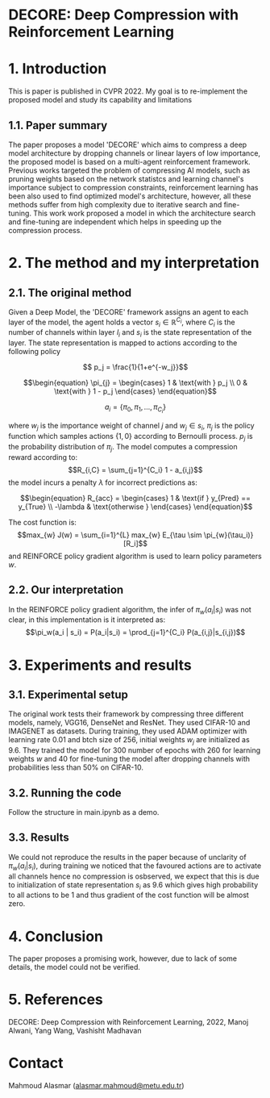 # DECORE: Deep Compression with Reinforcement Learning


# 1. Introduction

<!--- @TODO: Introduce the paper (inc. where it is published) and describe your goal (reproducibility). ---> 
This is paper is published in CVPR 2022. My goal is to re-implement the proposed model and study its capability and limitations 

## 1.1. Paper summary

<!--- @TODO: Summarize the paper, the method & its contributions in relation with the existing literature.--->
The paper proposes a model 'DECORE' which aims to compress a deep model architecture by dropping channels or linear layers of low importance, the proposed model is based on a multi-agent reinforcement framework. Previous works targeted the problem of compressing AI models, such as pruning weights based on the network statistcs and learning channel's importance subject to compression constraints, reinforcement learning has been also used to find optimized model's
architecture, however, all these methods suffer from high complexity due to iterative search and fine-tuning. This work work proposed a model in which the 
architecture search and fine-tuning are independent which helps in speeding up the compression process. 

# 2. The method and my interpretation

## 2.1. The original method

Given a Deep Model, the 'DECORE' framework assigns an agent to each layer of the model, the agent holds a vector $s_i \in \mathbb{R}^{C_i}$, where ${C_i}$ is the number of channels within layer $l_i$ and $s_i$ is the state representation of the layer. The state representation is mapped to actions according to the
following policy

$$ p_j = \frac{1}{1+e^{-w_j}}$$

$$\begin{equation}
\pi_{j} = 
  \begin{cases}
  1 & \text{with } p_j \\
  0 & \text{with } 1 - p_j
  \end{cases}
\end{equation}$$

$$a_i = \{\pi_0,\pi_1,...,\pi_{C_i}\}$$

where $w_j$ is the importance weight of channel $j$ and $w_j \in s_i$, $\pi_{j}$ is the policy function which samples actions $\{1,0\}$ according to Bernoulli process. $p_j$ is the probability distribution of $\pi_j$. The model computes a compression reward according to: 
$$R_{i,C} = \sum_{j=1}^{C_i} 1 - a_{i,j}$$
the model incurs a penalty $\lambda$ for incorrect predictions as:

$$\begin{equation}
R_{acc} = 
  \begin{cases}
  1 & \text{if } y_{Pred} == y_{True} \\
  -\lambda & \text{otherwise }
  \end{cases}
\end{equation}$$


The cost function is:
$$max_{w} J(w) = \sum_{i=1}^{L} max_{w} E_{\tau \sim \pi_{w}(\tau_i)}[R_i]$$
and REINFORCE policy gradient algorithm is used to learn policy parameters $w$.


## 2.2. Our interpretation 

<!--- @TODO: Explain the parts that were not clearly explained in the original paper and how you interpreted them.---> 
In the REINFORCE policy gradient algorithm, the infer of $\pi_w(a_i | s_i)$ was not clear, in this implementation is it interpreted as:
$$\pi_w(a_i | s_i) = P(a_i|s_i) = \prod_{j=1}^{C_i} P(a_{i,j}|s_{i,j})$$

# 3. Experiments and results

## 3.1. Experimental setup

The original work tests their framework by compressing three different models, namely, VGG16, DenseNet and ResNet. They used CIFAR-10 and IMAGENET as datasets.
During training, they used ADAM optimizer with learning rate 0.01 and btch size of 256, initial weights $w_j$ are initialized as 9.6. They  trained the model for 300 number of epochs with 260 for learning weights $w$ and 40 for fine-tuning the model after dropping channels with probabilities less than 50% on CIFAR-10.

## 3.2. Running the code

<!--- @TODO: Explain your code & directory structure and how other people can run it.---> 
Follow the structure in main.ipynb as a demo.

## 3.3. Results

<!--- @TODO: Present your results and compare them to the original paper. Please number your figures & tables as if this is a paper.--->
We could not reproduce the results in the paper because of unclarity of $\pi_w(a_i | s_i)$, during training we noticed that the favoured actions are to activate all channels hence no compression is osbserved, we expect that this is due to initialization of state representation $s_i$ as 9.6 which gives high probability to all actions to be 1 and thus gradient of the cost function will be almost zero.

# 4. Conclusion

<!---@TODO: Discuss the paper in relation to the results in the paper and your results.--->
The paper proposes a promising work, however, due to lack of some details, the model could not be verified.

# 5. References

<!---@TODO: Provide your references here.--->
DECORE: Deep Compression with Reinforcement Learning, 2022, Manoj Alwani, Yang Wang, Vashisht Madhavan

# Contact

<!---@TODO: Provide your names & email addresses and any other info with which people can contact you.--->
Mahmoud Alasmar (alasmar.mahmoud@metu.edu.tr)
